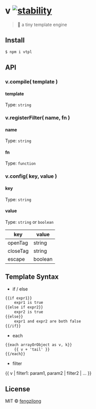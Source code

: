 # v [![stability][0]][1]

> :rabbit: a tiny template engine

## Install

```bash
$ npm i vtpl
```

## API

### v.compile( template )

#### template

Type: `string`

### v.registerFilter( name, fn )

#### name

Type: `string`

#### fn

Type: `function`

### v.config( key, value )

#### key

Type: `string`

#### value

Type: `string` or `boolean`

key | value
------- | -----------
openTag | string
closeTag | string
escape | boolean


## Template Syntax

- if / else

```html
{{if expr1}}
	expr1 is true
{{else if expr2}}
	expr2 is true
{{else}}
	expr1 and expr2 are both false
{{/if}}
```

- each

```html
{{each arrayOrObject as v, k}}
	{{ v + 'tail' }}
{{/each}}
```

- filter

{{ v | filter1: param1, param2 | filter2 | ... }}


## License

MIT © [fengzilong](https://github.com/fengzilong/v)

[0]: https://img.shields.io/badge/stability-experimental-orange.svg?style=flat-square
[1]: https://nodejs.org/api/documentation.html#documentation_stability_index
